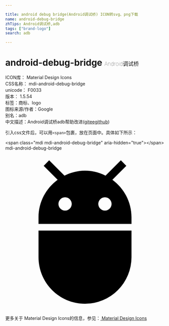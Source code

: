 ```yaml
---

title: android debug bridge(Android调试桥) ICON转svg、png下载
name: android-debug-bridge
zhTips: Android调试桥,adb
tags: ["brand-logo"]
search: adb

---
```


# android-debug-bridge  <small style="font-size: 60%;font-weight: 100">Android调试桥</small>


<div class="detail-page">
<p>
<span>
ICON库：
<span class="badge-secondary badge">Material Design Icons</span> 
</span>
<br/>
<span>
CSS名称：
<span class="badge-secondary badge">mdi-android-debug-bridge</span> 
</span>
<br/>
<span>
unicode：
<span class="badge-secondary badge">F0033</span> 
<copy-btn content='F0033' btn-title=""></copy-btn>
<copy-btn :content='String.fromCodePoint(parseInt("F0033", 16))' btn-title="复制U"></copy-btn>
</span>
<br/>
<span>
版本：
<span class="badge-secondary badge">1.5.54</span> 
</span><br/><span>标签：<span class="badge-light badge"><router-link to="/tags/brand-logo.html">商标、logo</router-link></span></span>
<br/>
<span>图标来源/作者：<span class="badge-light badge">Google</span></span> 
<br/>
<span>别名：<span class="badge-light badge">adb</span></span><br/><span class="zh-detail">中文描述：<span class="badge-primary badge">Android调试桥</span><span class="badge-primary badge">adb</span><span class="help-link"><span>帮助改进</span>(<a href="https://gitee.com/liuwave/icon-helper/edit/master/json/material/android-debug-bridge.json" target="_blank" rel="noopener noreferrer">gitee</a><a href="https://github.com/liuwave/icon-helper/edit/master/json/material/android-debug-bridge.json" target="_blank" rel="noopener noreferrer">github</a></span>)</span><br/>
</p>
</div>
<div class="alert alert-dark">
  <i class="mdi mdi-android-debug-bridge mdi-48px"></i>
  <i class="mdi mdi-android-debug-bridge mdi-36px"></i>
  <i class="mdi mdi-android-debug-bridge mdi-24px"></i>
  <i class="mdi mdi-android-debug-bridge mdi-18px"></i>
</div>
<div>
  <p>引入css文件后，可以用<code>&lt;span&gt;</code>包裹，放在页面中。具体如下所示：    
  </p>
  <div class="alert alert-primary" style="font-size: 14px">
    &lt;span class="mdi mdi-android-debug-bridge" aria-hidden="true"&gt;&lt;/span&gt;
    <copy-btn content='<span class="mdi mdi-android-debug-bridge" aria-hidden="true"></span>'></copy-btn>
  </div>
  <div class="alert alert-secondary">
    <i class="mdi mdi-android-debug-bridge"
    style="font-size: 24px"
    aria-hidden="true"></i> mdi-android-debug-bridge
    <copy-btn content="mdi-android-debug-bridge" btn-title="复制图标名称"></copy-btn>
  </div>
</div>
<div id="svg" class="svg-wrap">
<svg xmlns="http://www.w3.org/2000/svg" viewBox="0 0 24 24"><path d="M15,9A1,1 0 0,1 14,8A1,1 0 0,1 15,7A1,1 0 0,1 16,8A1,1 0 0,1 15,9M9,9A1,1 0 0,1 8,8A1,1 0 0,1 9,7A1,1 0 0,1 10,8A1,1 0 0,1 9,9M16.12,4.37L18.22,2.27L17.4,1.44L15.09,3.75C14.16,3.28 13.11,3 12,3C10.88,3 9.84,3.28 8.91,3.75L6.6,1.44L5.78,2.27L7.88,4.37C6.14,5.64 5,7.68 5,10V11H19V10C19,7.68 17.86,5.64 16.12,4.37M5,16C5,19.86 8.13,23 12,23A7,7 0 0,0 19,16V12H5V16Z" /></svg>
</div>
<detail full-name='mdi-android-debug-bridge'></detail>
    
<div><p>更多关于 Material Design Icons的信息，参见：<a target="_blank" href="https://iconhelper.cn/material.html"> Material Design Icons</a>
</p></div>
